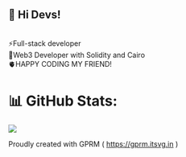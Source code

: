 ## 🔭 Hi Devs!  
<br>⚡Full-stack developer<br>🚀Web3 Developer with Solidity and Cairo<br>🫀HAPPY CODING MY FRIEND!

# 📊 GitHub Stats:
![](https://github-readme-streak-stats.herokuapp.com/?user=jorgezerpa&theme=react&hide_border=false)<br/>

Proudly created with GPRM ( https://gprm.itsvg.in )
